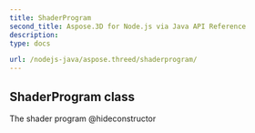 ```yaml
---
title: ShaderProgram 
second_title: Aspose.3D for Node.js via Java API Reference
description: 
type: docs

url: /nodejs-java/aspose.threed/shaderprogram/
---
```

## ShaderProgram class

  The shader program  @hideconstructor


